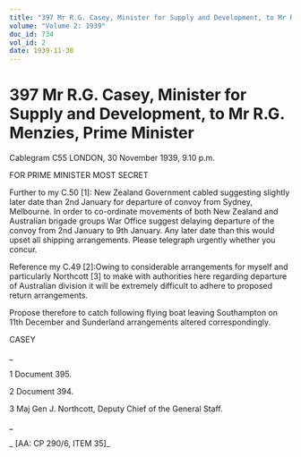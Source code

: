 ```yaml
---
title: "397 Mr R.G. Casey, Minister for Supply and Development, to Mr R.G. Menzies, Prime Minister"
volume: "Volume 2: 1939"
doc_id: 734
vol_id: 2
date: 1939-11-30
---
```


# 397 Mr R.G. Casey, Minister for Supply and Development, to Mr R.G. Menzies, Prime Minister

Cablegram C55 LONDON, 30 November 1939, 9.10 p.m.

FOR PRIME MINISTER MOST SECRET

Further to my C.50 [1]: New Zealand Government cabled suggesting slightly later date than 2nd January for departure of convoy from Sydney, Melbourne. In order to co-ordinate movements of both New Zealand and Australian brigade groups War Office suggest delaying departure of the convoy from 2nd January to 9th January. Any later date than this would upset all shipping arrangements. Please telegraph urgently whether you concur.

Reference my C.49 [2]:Owing to considerable arrangements for myself and particularly Northcott [3] to make with authorities here regarding departure of Australian division it will be extremely difficult to adhere to proposed return arrangements.

Propose therefore to catch following flying boat leaving Southampton on 11th December and Sunderland arrangements altered correspondingly.

CASEY

_

1 Document 395.

2 Document 394.

3 Maj Gen J. Northcott, Deputy Chief of the General Staff.

_

_ [AA: CP 290/6, ITEM 35]_
